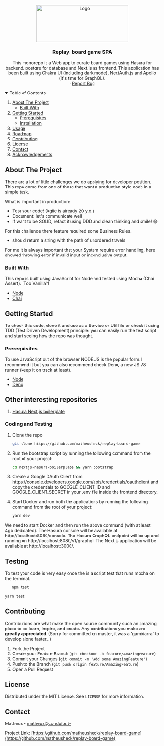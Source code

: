 <!-- PROJECT LOGO -->
<br />
<p align="center">
  <a href="https://github.com/matheusheck/replay-board-game">
    <img src="https://brisasparanoia.s3.us-east-2.amazonaws.com/logo-replay.png" alt="Logo" width="300" height="120">
  </a>

  <h3 align="center">Replay: board game SPA</h3>

  <p align="center">
    This monorepo is a Web app to curate board games using Hasura for backend, postgre for database and Next.js as frontend. This application has been built using Chakra UI (including dark mode), NextAuth.js and Apollo (it's time for GraphQL).
    <br />
    ·
    <a href="https://github.com/matheusheck/replay-board-game/issues">Report Bug</a>
  </p>
</p>





<!-- TABLE OF CONTENTS -->
<details open="open">
  <summary>Table of Contents</summary>
  <ol>
    <li>
      <a href="#about-the-project">About The Project</a>
      <ul>
        <li><a href="#built-with">Built With</a></li>
      </ul>
    </li>
    <li>
      <a href="#getting-started">Getting Started</a>
      <ul>
        <li><a href="#prerequisites">Prerequisites</a></li>
        <li><a href="#installation">Installation</a></li>
      </ul>
    </li>
    <li><a href="#usage">Usage</a></li>
    <li><a href="#roadmap">Roadmap</a></li>
    <li><a href="#contributing">Contributing</a></li>
    <li><a href="#license">License</a></li>
    <li><a href="#contact">Contact</a></li>
    <li><a href="#acknowledgements">Acknowledgements</a></li>
  </ol>
</details>



<!-- ABOUT THE PROJECT -->
## About The Project

There are a lot of little challenges we do applying for developer position. This repo come from one of those that want a production style code in a simple task.

What is important in production:
* Test your code! (Agile is already 20 y.o.)
* Document: let's communicate well
* If want to be SOLID, refact it using DDD and clean thinking and smile! :smile:

For this challenge there feature required some Business Rules.

* should return a string with the path of unordered travels

For me it is always important that your System require error handling, here showed throwing error if invalid input or inconclusive output.


### Built With

This repo is built using JavaScript for Node and tested using Mocha (Chai Assert). (Too Vanilla?)

* [Node](https://nodejs.org/en/)
* [Chai](https://www.chaijs.com)



<!-- GETTING STARTED -->
## Getting Started

To check this code, clone it and use as a Service or Util file or check it using  TDD (Test Driven Development) principle: you can easily run the test script and start seeing how the repo was thought.

### Prerequisites

To use JavaScript out of the browser NODE.JS is the popular form. I recommend it but you can also recommend check Deno, a new JS V8 runner (keep it on track at least).

* [Node](https://nodejs.org/en/)
* [Deno](https://deno.land)

## Other interesting repositories

1. [Hasura Next.js boilerplate](https://nirmalyaghosh.com/guides/nextjs-hasura-boilerplate)


### Coding and Testing

1. Clone the repo
   ```sh
   git clone https://github.com/matheusheck/replay-board-game
   ```
2. Run the bootstrap script by running the following command from the root of your project:
   ```sh
   cd nextjs-hasura-boilerplate && yarn bootstrap
   ```

3. Create a Google OAuth Client from
  https://console.developers.google.com/apis/credentials/oauthclient and copy the credentials to GOOGLE_CLIENT_ID and GOOGLE_CLIENT_SECRET in your .env file inside the frontend directory.

4. Start Docker and run both the applications by running the following command from the root of your project:
   ```sh
   yarn dev
   ```
  We need to start Docker and then run the above command (with at least 4gb dedicated). The Hasura console will be available at http://localhost:8080/console. The Hasura GraphQL endpoint will be up and running on http://localhost:8080/v1/graphql. The Next.js application will be available at http://localhost:3000/.

<!-- ROADMAP -->
## Testing

To test your code is very easy once the is a script test that runs mocha on the terminal.

```sh
   npm test
   ```

   ```sh
   yarn test
   ```



<!-- CONTRIBUTING -->
## Contributing

Contributions are what make the open source community such an amazing place to be learn, inspire, and create. Any contributions you make are **greatly appreciated**.
(Sorry for committed on master, it was a 'gambiarra' to develop alone faster...)

1. Fork the Project
2. Create your Feature Branch (`git checkout -b feature/AmazingFeature`)
3. Commit your Changes (`git commit -m 'Add some AmazingFeature'`)
4. Push to the Branch (`git push origin feature/AmazingFeature`)
5. Open a Pull Request



<!-- LICENSE -->
## License

Distributed under the MIT License. See `LICENSE` for more information.



<!-- CONTACT -->
## Contact

Matheus - matheus@conduite.tv

Project Link: [https://github.com/matheusheck/replay-board-game](https://github.com/matheusheck/replay-board-game)

